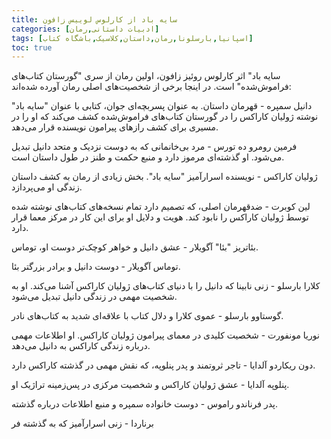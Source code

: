 ```yaml
---
title: سایه باد از کارلوس لوییس زافون
categories: [ادبیات داستانی,رمان]
tags: [اسپانیا,بارسلونا,رمان,داستان,کلاسیک,باشگاه کتاب]
toc: true
---
```




<!-- ## سایه باد از کارلوس لوییس زافون -->


سایه باد" اثر کارلوس روئیز زافون، اولین رمان از سری "گورستان کتاب‌های فراموش‌شده" است. در اینجا برخی از شخصیت‌های اصلی رمان آورده شده‌اند:

دانیل سمپره - قهرمان داستان. به عنوان پسربچه‌ای جوان، کتابی با عنوان "سایه باد" نوشته ژولیان کاراکس را در گورستان کتاب‌های فراموش‌شده کشف می‌کند که او را در مسیری برای کشف رازهای پیرامون نویسنده قرار می‌دهد.

فرمین رومرو ده تورس - مرد بی‌خانمانی که به دوست نزدیک و متحد دانیل تبدیل می‌شود. او گذشته‌ای مرموز دارد و منبع حکمت و طنز در طول داستان است.

ژولیان کاراکس - نویسنده اسرارآمیز "سایه باد". بخش زیادی از رمان به کشف داستان زندگی او می‌پردازد.

لین کوبرت - ضدقهرمان اصلی، که تصمیم دارد تمام نسخه‌های کتاب‌های نوشته شده توسط ژولیان کاراکس را نابود کند. هویت و دلایل او برای این کار در مرکز معما قرار دارد.

بئاتریز "بئا" آگویلار - عشق دانیل و خواهر کوچک‌تر دوست او، توماس.

توماس آگویلار - دوست دانیل و برادر بزرگتر بئا.

کلارا بارسلو - زنی نابینا که دانیل را با دنیای کتاب‌های ژولیان کاراکس آشنا می‌کند. او به شخصیت مهمی در زندگی دانیل تبدیل می‌شود.

گوستاوو بارسلو - عموی کلارا و دلال کتاب با علاقه‌ای شدید به کتاب‌های نادر.

نوریا مونفورت - شخصیت کلیدی در معمای پیرامون ژولیان کاراکس. او اطلاعات مهمی درباره زندگی کاراکس به دانیل می‌دهد.

دون ریکاردو آلدایا - تاجر ثروتمند و پدر پنلوپه، که نقش مهمی در گذشته کاراکس دارد.

پنلوپه آلدایا - عشق ژولیان کاراکس و شخصیت مرکزی در پس‌زمینه تراژیک او.

پدر فرناندو راموس - دوست خانواده سمپره و منبع اطلاعات درباره گذشته.

برناردا - زنی اسرارآمیز که به گذشته فر


